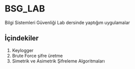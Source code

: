 # BSG_LAB
Bilgi Sistemleri Güvenliği Lab dersinde yaptığım uygulamalar

## İçindekiler
1. Keylogger
2. Brute Force şifre üretme
3. Simetrik ve Asimetrik Şifreleme Algoritmaları
